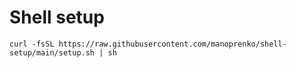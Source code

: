 # Shell setup

```
curl -fsSL https://raw.githubusercontent.com/manoprenko/shell-setup/main/setup.sh | sh
```